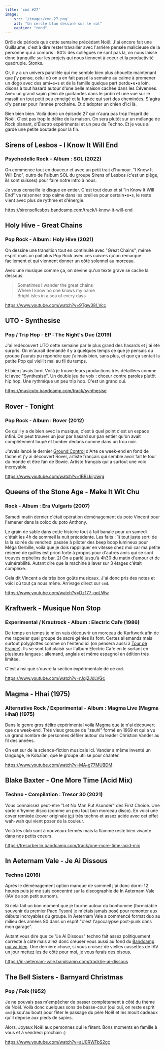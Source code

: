 ```yaml
---
title: 'cmd #27'
image:
    src: '/images/cmd-27.png'
    alt: "Un cercle blan dessiné sur le sol"
    caption: "rond"
---
```


Drôle de période que cette semaine précédant Noël. J'ai encore fait une
Guillaume, c'est à dire rester travailler avec l'arrière pensée malicieuse de la
personne qui a compris : 80% des collègues ne sont pas là, on nous laisse donc
tranquille sur les projets qui nous tiennent à coeur et la productivité
quadruple. Stonks.

Or, il y a un univers parallèle qui me semble bien plus chouette maintenant que
j'y pense, celui où on a en fait passé la semaine au calme à promener un dogo
avec des ami•e•s et de la famille quelque part perdu•e•s loin, disons à tout
hasard autour d'une belle maison cachée dans les Cévennes. Avec un grand sapin
plein de guirlandes dans le jardin et une vue sur le massif un tout petit peu
enneigé et la fumée qui sort des cheminées. S'agira d'y penser pour l'année
prochaine. Et d'adopter un chien d'ici là.

Bien bien bien. Voilà donc un épisode 27 qui n'aura pas trop l'esprit de Noël.
C'est pas trop le délire de la maison. On sera plutôt sur un mélange de Rock
planant, d'Électro expérimental et un peu de Techno. Et je vous ai gardé une
petite boutade pour la fin.



## Sirens of Lesbos - I Know It Will End

### Psychedelic Rock - Album : SOL (2022)

On commence tout en douceur et avec un petit trait d'humour. "I Know It Will
End", outro de l'album SOL du groupe Sirens of Lesbos (c'est un piège, ils sont
suisses) pour faire notre intro à nous.

Je vous conseille le disque en entier. C'est tout doux et si "In Know It Will
End" va raisonner trop calme dans les oreilles pour certain•e•s, le reste vient
avec plus de rythme et d'énergie.

https://sirensoflesbos.bandcamp.com/track/i-know-it-will-end



## Holy Hive - Great Chains

### Pop Rock - Album : Holy Hive (2021)

On dessine une transition tout en continuité avec "Great Chains", même esprit
mais un poil plus Pop Rock avec ces cuivres qu'on remarque facilement et qui
viennent donner un côté solennel au morceau.

Avec une musique comme ça, on devine qu'un texte grave se cache là dessous.

> Sometimes I wander the great chains<br />
> Where I know no one knows my name<br />
> Bright isles in a sea of every days<br />

https://www.youtube.com/watch?v=9Tgw38l_Vcc



## UTO - Synthesise

### Pop / Trip Hop - EP : The Night's Due (2019)

J'ai redécouvert UTO cette semaine par le plus grand des hasards et j'ai été
surpris. On m'aurait demandé il y a quelques temps ce que je pensais du groupe
j'aurais pu répondre que j'aimais bien, sans plus, et que ça sentait la petite
Pop qui vieillit mal au fil du temps.

Et bien j'avais tord. Voilà je trouve leurs productions très détaillées comme
ici avec "Synthesise". Un double jeu de voix : choeur contre paroles
plutôt hip hop. Une rythmique un peu trip hop. C'est un grand oui.

https://musicuto.bandcamp.com/track/synthesise



## Rover - Tonight

### Pop Rock - Album : Rover (2012)

Ce qu'il y a de bien avec la musique, c'est à quel point c'est un espace infini.
On peut trouver un jour par hasard sur pan entier qu'on avait complètement loupé
et tomber dedans comme dans un trou noir.

J'avais lancé le dernier [Ground
Control](https://www.arte.tv/fr/videos/104010-000-A/ground-control/) d'Arte ce
week-end en fond de tâche et j'y ai découvert Rover, artiste français qui semble
avoir fait le tour du monde et être fan de Bowie. Artiste français qui a surtout
une voix incroyable.

https://www.youtube.com/watch?v=1BRLkijUwrg



## Queens of the Stone Age - Make It Wit Chu

### Rock - Album : Era Vulgaris (2007)

Samedi matin dernier c'était opération déménagement du poto Vincent pour
l'amener dans la coloc du poto Anthony.

Le grain de sable dans cette histoire tout à fait banale pour un samedi c'était
les 4h de sommeil la nuit précédente. Les faits : 1) tout juste sorti de la la
soirée du vendredi passée à piloter des beep boop lumineux pour Méga Gerbille,
voilà que je dois rappliquer en vitesse chez moi car ma petite réserve de
quilles est priori forte à propos pour d'autres amis qui se sont trouvés
orphelins de bar. 2) On a parlé jusqu'à 4h30 du matin d'amour et de
vulnérabilité. Autant dire que la machine à laver sur 3 étages c'était complexe.

Cela dit Vincent a de très bon goûts musicaux. J'ai donc pris des notes et voici
où tout ça nous mène. Arrivage direct sur `cmd`.

https://www.youtube.com/watch?v=Dz177-qqLWw



## Kraftwerk - Musique Non Stop

### Experimental / Krautrock - Album : Electric Cafe (1986)

De temps en temps je m'en vais découvrir un morceau de Karftwerk afin de me
rappeler quel groupe de sacré génies ils font. Certes allemands mais surtout
polyglottes comme on l'entend ici (on pensera aussi à [Tour de
France](https://www.youtube.com/watch?v=rTe7U92ecX8)). Ils se sont fait plaisir
sur l'album Electric Cafe en le sortant en plusieurs langues : allemand, anglais
et même espagnol en édition très limitée.

C'est ainsi que s'ouvre la section expérimentale de ce `cmd`.

https://www.youtube.com/watch?v=rJgj2JoLVGc



## Magma - Hhai (1975)

### Alternative Rock / Experimental - Album : Magma Live (Magma Hhaï) (1975)

Dans le genre gros délire expérimental voilà Magma que je n'ai découvert que ce
week-end. Très vieux groupe de "zeuhl" formé en 1969 et qui a vu un grand nombre
de personnes défiler autour du leader Christian Vander au fil des années.

On est sur de la science-fiction musicale ici. Vander a même inventé un
language, le Kobaïan, que le groupe utilise pour chanter.

https://www.youtube.com/watch?v=MA-g77MUBDM



## Blake Baxter - One More Time (Acid Mix)

### Techno - Compilation : Tresor 30 (2021)

Vous connaissez peut-être "Let No Man Put Asunder" des First Choice. Une sorte
d'hymne disco (comme un peu tout bon morceau disco). En voici une cover remixée
(cover originale [ici](https://www.youtube.com/watch?v=JgMBw0w9Ll0)) très techno
et assez acide avec cet effet wah-wah qui vient poser de la couleur.

Voilà les club sont à nouveaux fermés mais la flamme reste bien vivante dans nos
petits coeurs.

https://tresorberlin.bandcamp.com/track/one-more-time-acid-mix



## In Aeternam Vale - Je Ai Dissous

### Techno (2016)

Après le déménagement option manque de sommeil j'ai donc dormi 12 heures puis je
me suis concentré sur la discographie de In Aeternam Vale (IAV de son petit
surnom).

Si cela fait un bon moment que je tourne autour du bonhomme (formidable souvenir
du premier Paco Tyson) je m'étais jamais posé pour remonter aux débuts
incroyables du groupe. In Aeternam Vale a commencé format duo au milieu des
années 80 dans un esprit "c'est l'apocalypse post-punk dans mon garage".

Autant vous dire que ce "Je Ai Dissous" techno fait assez politiquement correcte
à côté mais allez donc creuser vous aussi au fond du [Bandcamp qui va
bien](https://inaeternamvale.bandcamp.com/). Une dernière chose, si vous croisez
de vielles cassettes de IAV un jour mettez les de côté pour moi, je vous ferais
des bisous.

https://in-aeternam-vale.bandcamp.com/track/je-ai-dissous



## The Bell Sisters - Barnyard Christmas

### Pop / Folk (1952)

Je ne pouvais pas m'empêcher de passer complètement à côté du thème de Noël.
Voilà donc quelques sons de basse-cour (oui oui, on reste esprit `cmd` jusqu'au
bout) pour fêter le passage du père Noël et les moult cadeaux qu'il dépose aux
pieds de sapins.

Alors, Joyeux Noël aux personnes qui le fêtent. Bons moments en famille à vous
et à vendredi prochain :)

https://www.youtube.com/watch?v=aU0RWFbS2gc

